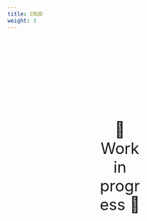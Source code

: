 ```yaml
---
title: CRUD
weight: 3
---
```

<div style="text-align: center; font-size:2.5em;margin: 200px;">🚧 Work in progress 🚧</div>